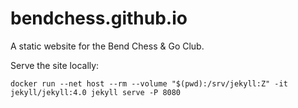 # bendchess.github.io
A static website for the Bend Chess & Go Club.

Serve the site locally:

```
docker run --net host --rm --volume "$(pwd):/srv/jekyll:Z" -it jekyll/jekyll:4.0 jekyll serve -P 8080
```
